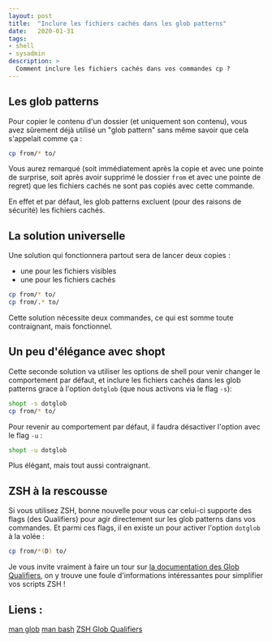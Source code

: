 ```yaml
---
layout: post
title:  "Inclure les fichiers cachés dans les glob patterns"
date:   2020-01-31
tags:
- shell
- sysadmin
description: >
  Comment inclure les fichiers cachés dans vos commandes cp ?
---
```


## Les glob patterns

Pour copier le contenu d'un dossier (et uniquement son contenu), vous avez sûrement déjà utilisé un "glob pattern" sans même savoir que cela s'appelait comme ça :

```sh
cp from/* to/
```

Vous aurez remarqué (soit immédiatement après la copie et avec une pointe de surprise, soit après avoir supprimé le dossier `from` et avec une pointe de regret) que les fichiers cachés ne sont pas copiés avec cette commande.

En effet et par défaut, les glob patterns excluent (pour des raisons de sécurité) les fichiers cachés.

## La solution universelle

Une solution qui fonctionnera partout sera de lancer deux copies :

- une pour les fichiers visibles
- une pour les fichiers cachés

```sh
cp from/* to/
cp from/.* to/
```

Cette solution nécessite deux commandes, ce qui est somme toute contraignant, mais fonctionnel.

## Un peu d'élégance avec shopt

Cette seconde solution va utiliser les options de shell pour venir changer le comportement par défaut, et inclure les fichiers cachés dans les glob patterns grace à l'option `dotglob` (que nous activons via le flag `-s`):

```sh
shopt -s dotglob
cp from/* to/
```

Pour revenir au comportement par défaut, il faudra désactiver l'option avec le flag `-u` :

```sh
shopt -u dotglob
```

Plus élégant, mais tout aussi contraignant.

## ZSH à la rescousse

Si vous utilisez ZSH, bonne nouvelle pour vous car celui-ci supporte des flags (des Qualifiers) pour agir directement sur les glob patterns dans vos commandes. Et parmi ces flags, il en existe un pour activer l'option `dotglob` à la volée :

```sh
cp from/*(D) to/
```

Je vous invite vraiment à faire un tour sur [la documentation des Glob Qualifiers](http://zsh.sourceforge.net/Doc/Release/Expansion.html#Glob-Qualifiers), on y trouve une foule d'informations intéressantes pour simplifier vos scripts ZSH !


## Liens :

[man glob](http://man7.org/linux/man-pages/man7/glob.7.html)
[man bash](http://man7.org/linux/man-pages/man1/bash.1.html)
[ZSH Glob Qualifiers](http://zsh.sourceforge.net/Doc/Release/Expansion.html#Glob-Qualifiers)
